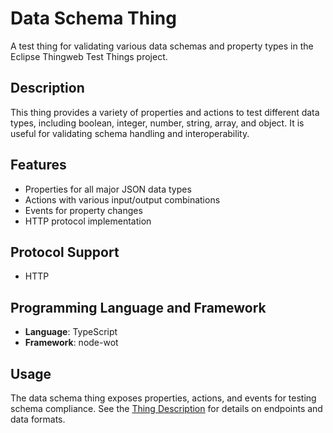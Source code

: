 # Data Schema Thing

A test thing for validating various data schemas and property types in the Eclipse Thingweb Test Things project.

## Description

This thing provides a variety of properties and actions to test different data types, including boolean, integer, number, string, array, and object. It is useful for validating schema handling and interoperability.

## Features

-   Properties for all major JSON data types
-   Actions with various input/output combinations
-   Events for property changes
-   HTTP protocol implementation

## Protocol Support

-   HTTP

## Programming Language and Framework

-   **Language**: TypeScript
-   **Framework**: node-wot

## Usage

The data schema thing exposes properties, actions, and events for testing schema compliance. See the [Thing Description](https://github.com/eclipse-thingweb/test-things/blob/main/things/data-schema-thing/http/ts/http-data-schema-thing.td.json) for details on endpoints and data formats.
